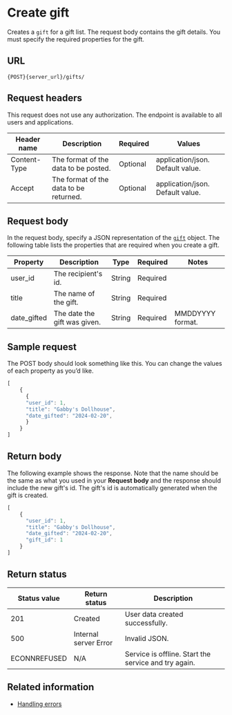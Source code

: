 # Create gift

Creates a `gift` for a gift list.
The request body contains the gift details.
You must specify the required properties for the gift.

## URL

```shell
{POST}{server_url}/gifts/
```

## Request headers

This request does not use any authorization. The endpoint is available to all users and applications.

| Header name | Description | Required | Values |
| -------------- | ------ | ------------ |------------ |
| Content-Type | The format of the data to be posted. | Optional | application/json. Default value.  |
| Accept | The format of the data to be returned. | Optional | application/json. Default value. |

## Request body

In the request body, specify a JSON representation of the [`gift`](gift) object. The following table lists the properties that are required when you create a gift.

| Property | Description | Type | Required | Notes |
| -------------- | ------ | ------------ |------------ |------------ |
| user_id | The recipient's id. | String | Required |   |
| title | The name of the gift. | String | Required |  |
| date_gifted | The date the gift was given. | String | Required | MMDDYYYY format. |

## Sample request

The POST body should look something like this. You can change the values of each property as you’d like.

```js
[
    {
      {
      "user_id": 1,
      "title": "Gabby's Dollhouse",
      "date_gifted": "2024-02-20",         
      }
    }
]
```

## Return body

The following example shows the response. Note that the name should be the same as what you used in your **Request body** and the response should include the new gift's id. The gift's id is automatically generated when the gift is created.

```js
[
    {
      "user_id": 1,
      "title": "Gabby's Dollhouse",
      "date_gifted": "2024-02-20",
      "gift_id": 1
    }
]
```

## Return status

| Status value | Return status | Description |
| ------------- | ----------- | ----------- |
| 201 | Created | User data created successfully. |
| 500 | Internal server Error | Invalid JSON. |
| ECONNREFUSED | N/A | Service is offline. Start the service and try again. |

## Related information

- [Handling errors](api/handling_errors.md)
